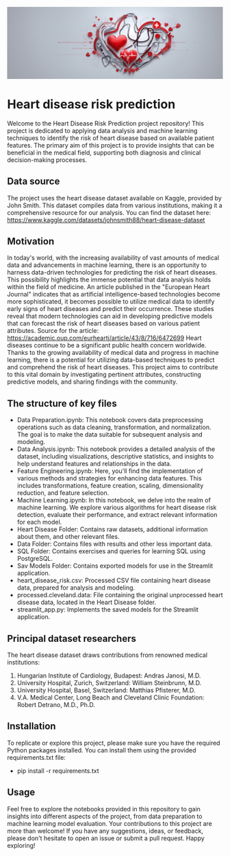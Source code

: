 ![alt text](https://github.com/MrDomian/Heart-Disease-Risk-Prediction/blob/main/Data/Risk_of_heart_disease_banner.jpg)
# Heart disease risk prediction

Welcome to the Heart Disease Risk Prediction project repository! This project is dedicated to applying data analysis and machine learning techniques to identify the risk of heart disease based on available patient features. The primary aim of this project is to provide insights that can be beneficial in the medical field, supporting both diagnosis and clinical decision-making processes.

## Data source

The project uses the heart disease dataset available on Kaggle, provided by John Smith. This dataset compiles data from various institutions, making it a comprehensive resource for our analysis. You can find the dataset here: https://www.kaggle.com/datasets/johnsmith88/heart-disease-dataset

## Motivation

In today's world, with the increasing availability of vast amounts of medical data and advancements in machine learning, there is an opportunity to harness data-driven technologies for predicting the risk of heart diseases. This possibility highlights the immense potential that data analysis holds within the field of medicine.
An article published in the "European Heart Journal" indicates that as artificial intelligence-based technologies become more sophisticated, it becomes possible to utilize medical data to identify early signs of heart diseases and predict their occurrence. These studies reveal that modern technologies can aid in developing predictive models that can forecast the risk of heart diseases based on various patient attributes. Source for the article: https://academic.oup.com/eurheartj/article/43/8/716/6472699
Heart diseases continue to be a significant public health concern worldwide. Thanks to the growing availability of medical data and progress in machine learning, there is a potential for utilizing data-based techniques to predict and comprehend the risk of heart diseases. This project aims to contribute to this vital domain by investigating pertinent attributes, constructing predictive models, and sharing findings with the community.

## The structure of key files

- Data Preparation.ipynb: This notebook covers data preprocessing operations such as data cleaning, transformation, and normalization. The goal is to make the data suitable for subsequent analysis and modeling.
- Data Analysis.ipynb: This notebook provides a detailed analysis of the dataset, including visualizations, descriptive statistics, and insights to help understand features and relationships in the data.
- Feature Engineering.ipynb: Here, you'll find the implementation of various methods and strategies for enhancing data features. This includes transformations, feature creation, scaling, dimensionality reduction, and feature selection.
- Machine Learning.ipynb: In this notebook, we delve into the realm of machine learning. We explore various algorithms for heart disease risk detection, evaluate their performance, and extract relevant information for each model.
- Heart Disease Folder: Contains raw datasets, additional information about them, and other relevant files.
- Data Folder: Contains files with results and other less important data.
- SQL Folder: Contains exercises and queries for learning SQL using PostgreSQL.
- Sav Models Folder: Contains exported models for use in the Streamlit application.
- heart_disease_risk.csv: Processed CSV file containing heart disease data, prepared for analysis and modeling.
- processed.cleveland.data: File containing the original unprocessed heart disease data, located in the Heart Disease folder.
- streamlit_app.py: Implements the saved models for the Streamlit application.

## Principal dataset researchers

The heart disease dataset draws contributions from renowned medical institutions:
1. Hungarian Institute of Cardiology, Budapest: Andras Janosi, M.D.
2. University Hospital, Zurich, Switzerland: William Steinbrunn, M.D.
3. University Hospital, Basel, Switzerland: Matthias Pfisterer, M.D.
4. V.A. Medical Center, Long Beach and Cleveland Clinic Foundation: Robert Detrano, M.D., Ph.D.

## Installation

To replicate or explore this project, please make sure you have the required Python packages installed. You can install them using the provided requirements.txt file:
- pip install -r requirements.txt

## Usage

Feel free to explore the notebooks provided in this repository to gain insights into different aspects of the project, from data preparation to machine learning model evaluation. Your contributions to this project are more than welcome! If you have any suggestions, ideas, or feedback, please don't hesitate to open an issue or submit a pull request.
Happy exploring!
